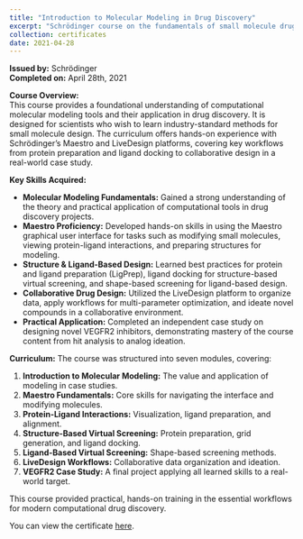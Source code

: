 ```yaml
---
title: "Introduction to Molecular Modeling in Drug Discovery"
excerpt: "Schrödinger course on the fundamentals of small molecule drug discovery with Maestro and LiveDesign, covering protein preparation, ligand docking, and collaborative design.<br/><a href='/files/introduction-to-molecular-modeling-in-drug-discovery-schrodinger-2021.pdf' target='_blank'><img src='/images/introduction-to-molecular-modeling-in-drug-discovery-schrodinger-2021.png' width='300' alt='Introduction to Molecular Modeling in Drug Discovery Certificate'></a>"
collection: certificates
date: 2021-04-28
---
```


**Issued by:** Schrödinger  
**Completed on:** April 28th, 2021

**Course Overview:**  
This course provides a foundational understanding of computational molecular modeling tools and their application in drug discovery. It is designed for scientists who wish to learn industry-standard methods for small molecule design. The curriculum offers hands-on experience with Schrödinger’s Maestro and LiveDesign platforms, covering key workflows from protein preparation and ligand docking to collaborative design in a real-world case study.

**Key Skills Acquired:**
*   **Molecular Modeling Fundamentals:** Gained a strong understanding of the theory and practical application of computational tools in drug discovery projects.
*   **Maestro Proficiency:** Developed hands-on skills in using the Maestro graphical user interface for tasks such as modifying small molecules, viewing protein-ligand interactions, and preparing structures for modeling.
*   **Structure & Ligand-Based Design:** Learned best practices for protein and ligand preparation (LigPrep), ligand docking for structure-based virtual screening, and shape-based screening for ligand-based design.
*   **Collaborative Drug Design:** Utilized the LiveDesign platform to organize data, apply workflows for multi-parameter optimization, and ideate novel compounds in a collaborative environment.
*   **Practical Application:** Completed an independent case study on designing novel VEGFR2 inhibitors, demonstrating mastery of the course content from hit analysis to analog ideation.

**Curriculum:**
The course was structured into seven modules, covering:
1.  **Introduction to Molecular Modeling:** The value and application of modeling in case studies.
2.  **Maestro Fundamentals:** Core skills for navigating the interface and modifying molecules.
3.  **Protein-Ligand Interactions:** Visualization, ligand preparation, and alignment.
4.  **Structure-Based Virtual Screening:** Protein preparation, grid generation, and ligand docking.
5.  **Ligand-Based Virtual Screening:** Shape-based screening methods.
6.  **LiveDesign Workflows:** Collaborative data organization and ideation.
7.  **VEGFR2 Case Study:** A final project applying all learned skills to a real-world target.

This course provided practical, hands-on training in the essential workflows for modern computational drug discovery.

You can view the certificate <a href='/files/introduction-to-molecular-modeling-in-drug-discovery-schrodinger-2021.pdf' target='_blank'>here</a>.
